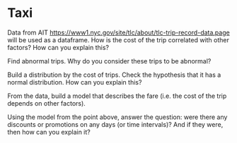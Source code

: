 # Taxi
Data from AIT https://www1.nyc.gov/site/tlc/about/tlc-trip-record-data.page  will be used as a dataframe.
How is the cost of the trip correlated with other factors? How can you explain this?

 Find abnormal trips. Why do you consider these trips to be abnormal?

 Build a distribution by the cost of trips. Check the hypothesis that it has a normal distribution. How can you explain this?

 From the data, build a model that describes the fare (i.e. the cost of the trip depends on other factors).

 Using the model from the point above, answer the question: were there any discounts or promotions on any days (or time intervals)? And if they were, then how can you explain it?
